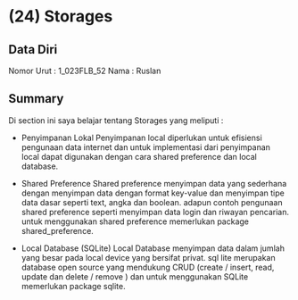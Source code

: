 # (24) Storages

## Data Diri

Nomor Urut : 1_023FLB_52
Nama : Ruslan

## Summary

Di section ini saya belajar tentang Storages yang meliputi :

- Penyimpanan Lokal
  Penyimpanan local diperlukan untuk efisiensi pengunaan data internet dan untuk implementasi dari penyimpanan local dapat digunakan dengan cara shared preference dan local database.

- Shared Preference
  Shared preference menyimpan data yang sederhana dengan menyimpan data dengan format key-value dan menyimpan tipe data dasar seperti text, angka dan boolean. adapun contoh pengunaan shared preference seperti menyimpan data login dan riwayan pencarian. untuk menggunakan shared preference memerlukan package shared_preference.

- Local Database (SQLite)
  Local Database menyimpan data dalam jumlah yang besar pada local device yang bersifat privat. sql lite merupakan database open source yang mendukung CRUD (create / insert, read, update dan delete / remove ) dan untuk menggunakan SQLite memerlukan package sqlite.
